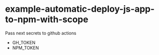 # example-automatic-deploy-js-app-to-npm-with-scope

Pass next secrets to github actions

- GH_TOKEN
- NPM_TOKEN

